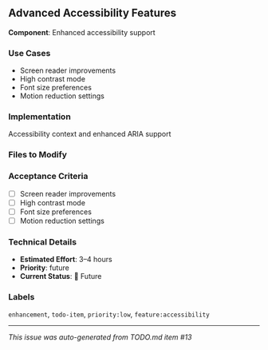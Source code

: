 ## Advanced Accessibility Features

**Component**: Enhanced accessibility support

### Use Cases
- Screen reader improvements
- High contrast mode
- Font size preferences
- Motion reduction settings

### Implementation
Accessibility context and enhanced ARIA support

### Files to Modify


### Acceptance Criteria
- [ ] Screen reader improvements
- [ ] High contrast mode
- [ ] Font size preferences
- [ ] Motion reduction settings

### Technical Details
- **Estimated Effort**: 3–4 hours
- **Priority**: future
- **Current Status**: 🔲 Future

### Labels
`enhancement`, `todo-item`, `priority:low`, `feature:accessibility`

---
*This issue was auto-generated from TODO.md item #13*
